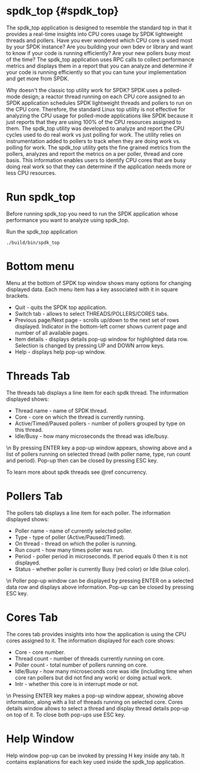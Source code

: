 # spdk_top {#spdk_top}

The spdk_top application is designed to resemble the standard top in that it provides a real-time insights into CPU cores usage by SPDK
lightweight threads and pollers. Have you ever wondered which CPU core is used most by your SPDK instance? Are you building your own bdev
or library and want to know if your code is running efficiently? Are your new pollers busy most of the time? The spdk_top application uses
RPC calls to collect performance metrics and displays them in a report that you can analyze and determine if your code is running efficiently
so that you can tune your implementation and get more from SPDK.

Why doesn't the classic top utility work for SPDK? SPDK uses a polled-mode design; a reactor thread running on each CPU core assigned to
an SPDK application schedules SPDK lightweight threads and pollers to run on the CPU core. Therefore, the standard Linux top utility is
not effective for analyzing the CPU usage for polled-mode applications like SPDK because it just reports that they are using 100% of the
CPU resources assigned to them. The spdk_top utility was developed to analyze and report the CPU cycles used to do real work vs just
polling for work. The utility relies on instrumentation added to pollers to track when they are doing work vs. polling for work. The
spdk_top utility gets the fine grained metrics from the pollers, analyzes and report the metrics on a per poller, thread and core basis.
This information enables users to identify CPU cores that are busy doing real work so that they can determine if the application
needs more or less CPU resources.

# Run spdk_top

Before running spdk_top you need to run the SPDK application whose performance you want to analyze using spdk_top.

Run the spdk_top application

~~~{.sh}
./build/bin/spdk_top
~~~

# Bottom menu

Menu at the bottom of SPDK top window shows many options for changing displayed data. Each menu item has a key associated with it in square brackets.

* Quit - quits the SPDK top application.
* Switch tab - allows to select THREADS/POLLERS/CORES tabs.
* Previous page/Next page - scrolls up/down to the next set of rows displayed. Indicator in the bottom-left corner shows current page and number
of all available pages.
* Item details - displays details pop-up window for highlighted data row. Selection is changed by pressing UP and DOWN arrow keys.
* Help - displays help pop-up window.

# Threads Tab

The threads tab displays a line item for each spdk thread. The information displayed shows:

* Thread name - name of SPDK thread.
* Core - core on which the thread is currently running.
* Active/Timed/Paused pollers - number of pollers grouped by type on this thread.
* Idle/Busy - how many microseconds the thread was idle/busy.

\n
By pressing ENTER key a pop-up window appears, showing above and a list of pollers running on selected
thread (with poller name, type, run count and period).
Pop-up then can be closed by pressing ESC key.

To learn more about spdk threads see @ref concurrency.

# Pollers Tab

The pollers tab displays a line item for each poller. The information displayed shows:

* Poller name - name of currently selected poller.
* Type - type of poller (Active/Paused/Timed).
* On thread - thread on which the poller is running.
* Run count - how many times poller was run.
* Period - poller period in microseconds. If period equals 0 then it is not displayed.
* Status - whether poller is currently Busy (red color) or Idle (blue color).

\n
Poller pop-up window can be displayed by pressing ENTER on a selected data row and displays above information.
Pop-up can be closed by pressing ESC key.

# Cores Tab

The cores tab provides insights into how the application is using the CPU cores assigned to it. The information displayed for each core shows:

* Core - core number.
* Thread count - number of threads currently running on core.
* Poller count - total number of pollers running on core.
* Idle/Busy - how many microseconds core was idle (including time when core ran pollers but did not find any work) or doing actual work.
* Intr - whether this core is in interrupt mode or not.

\n
Pressing ENTER key makes a pop-up window appear, showing above information, along with a list of threads running on selected core. Cores details
window allows to select a thread and display thread details pop-up on top of it. To close both pop-ups use ESC key.

# Help Window

Help window pop-up can be invoked by pressing H key inside any tab. It contains explanations for each key used inside the spdk_top application.
